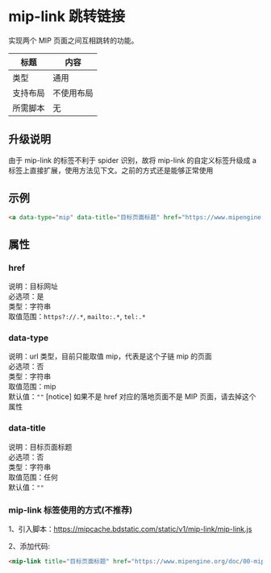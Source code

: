 # mip-link 跳转链接

实现两个 MIP 页面之间互相跳转的功能。

标题|内容
----|----
类型|通用
支持布局|不使用布局
所需脚本|无

## 升级说明

由于 mip-link 的标签不利于 spider 识别，故将 mip-link 的自定义标签升级成 a 标签上直接扩展，使用方法见下文。之前的方式还是能够正常使用

## 示例

```html
<a data-type="mip" data-title="目标页面标题" href="https://www.mipengine.org/doc/00-mip-101.html">链接文字</a>
```

## 属性

### href

说明：目标网址  
必选项：是  
类型：字符串  
取值范围：`https?://.*`, `mailto:.*`, `tel:.*`

### data-type

说明：url 类型，目前只能取值 mip，代表是这个子链 mip 的页面  
必选项：否  
类型：字符串  
取值范围：mip  
默认值：`""`
[notice] 如果不是 href 对应的落地页面不是 MIP 页面，请去掉这个属性

### data-title

说明：目标页面标题  
必选项：否  
类型：字符串  
取值范围：任何  
默认值：`""`

### mip-link 标签使用的方式(不推荐)

1、引入脚本：https://mipcache.bdstatic.com/static/v1/mip-link/mip-link.js

2、添加代码:
```html
<mip-link title="目标页面标题" href="https://www.mipengine.org/doc/00-mip-101.html">链接文字</mip-link>
```

